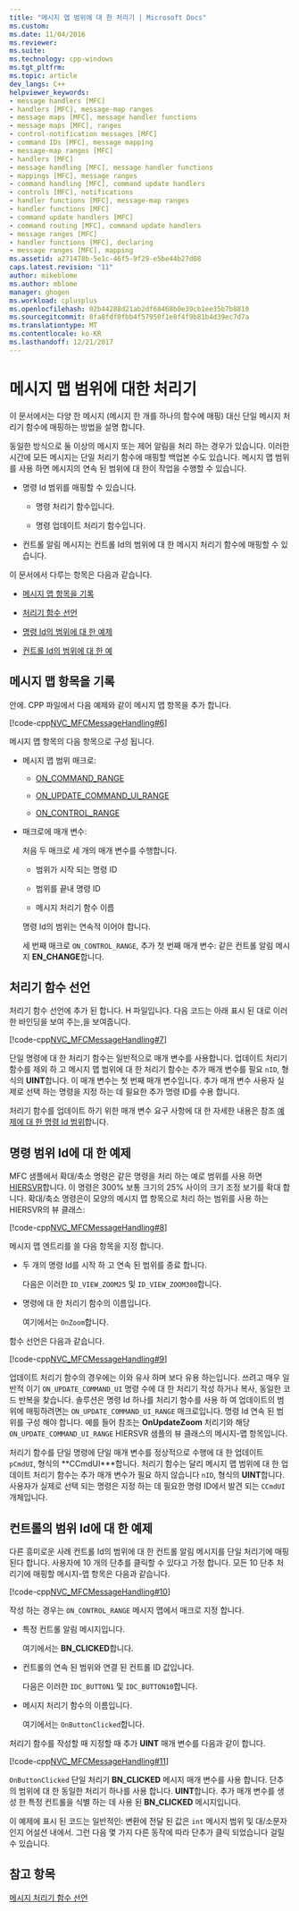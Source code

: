 ```yaml
---
title: "메시지 맵 범위에 대 한 처리기 | Microsoft Docs"
ms.custom: 
ms.date: 11/04/2016
ms.reviewer: 
ms.suite: 
ms.technology: cpp-windows
ms.tgt_pltfrm: 
ms.topic: article
dev_langs: C++
helpviewer_keywords:
- message handlers [MFC]
- handlers [MFC], message-map ranges
- message maps [MFC], message handler functions
- message maps [MFC], ranges
- control-notification messages [MFC]
- command IDs [MFC], message mapping
- message-map ranges [MFC]
- handlers [MFC]
- message handling [MFC], message handler functions
- mappings [MFC], message ranges
- command handling [MFC], command update handlers
- controls [MFC], notifications
- handler functions [MFC], message-map ranges
- handler functions [MFC]
- command update handlers [MFC]
- command routing [MFC], command update handlers
- message ranges [MFC]
- handler functions [MFC], declaring
- message ranges [MFC], mapping
ms.assetid: a271478b-5e1c-46f5-9f29-e5be44b27d08
caps.latest.revision: "11"
author: mikeblome
ms.author: mblome
manager: ghogen
ms.workload: cplusplus
ms.openlocfilehash: 02b44288d21ab2df68468b0e39cb1ee35b7b8810
ms.sourcegitcommit: 8fa8fdf0fbb4f57950f1e8f4f9b81b4d39ec7d7a
ms.translationtype: MT
ms.contentlocale: ko-KR
ms.lasthandoff: 12/21/2017
---
```

# <a name="handlers-for-message-map-ranges"></a>메시지 맵 범위에 대한 처리기
이 문서에서는 다양 한 메시지 (메시지 한 개를 하나의 함수에 매핑) 대신 단일 메시지 처리기 함수에 매핑하는 방법을 설명 합니다.  
  
 동일한 방식으로 둘 이상의 메시지 또는 제어 알림을 처리 하는 경우가 있습니다. 이러한 시간에 모든 메시지는 단일 처리기 함수에 매핑할 백업본 수도 있습니다. 메시지 맵 범위를 사용 하면 메시지의 연속 된 범위에 대 한이 작업을 수행할 수 있습니다.  
  
-   명령 Id 범위를 매핑할 수 있습니다.  
  
    -   명령 처리기 함수입니다.  
  
    -   명령 업데이트 처리기 함수입니다.  
  
-   컨트롤 알림 메시지는 컨트롤 Id의 범위에 대 한 메시지 처리기 함수에 매핑할 수 있습니다.  
  
 이 문서에서 다루는 항목은 다음과 같습니다.  
  
-   [메시지 맵 항목을 기록](#_core_writing_the_message.2d.map_entry)  
  
-   [처리기 함수 선언](#_core_declaring_the_handler_function)  
  
-   [명령 Id의 범위에 대 한 예제](#_core_example_for_a_range_of_command_ids)  
  
-   [컨트롤 Id의 범위에 대 한 예](#_core_example_for_a_range_of_control_ids)  
  
##  <a name="_core_writing_the_message.2d.map_entry"></a>메시지 맵 항목을 기록  
 안에. CPP 파일에서 다음 예제와 같이 메시지 맵 항목을 추가 합니다.  
  
 [!code-cpp[NVC_MFCMessageHandling#6](../mfc/codesnippet/cpp/handlers-for-message-map-ranges_1.cpp)]  
  
 메시지 맵 항목의 다음 항목으로 구성 됩니다.  
  
-   메시지 맵 범위 매크로:  
  
    -   [ON_COMMAND_RANGE](reference/message-map-macros-mfc.md#on_command_range)  
  
    -   [ON_UPDATE_COMMAND_UI_RANGE](reference/message-map-macros-mfc.md#on_update_command_ui_range)  
  
    -   [ON_CONTROL_RANGE](reference/message-map-macros-mfc.md#on_control_range)  
  
-   매크로에 매개 변수:  
  
     처음 두 매크로 세 개의 매개 변수를 수행합니다.  
  
    -   범위가 시작 되는 명령 ID  
  
    -   범위를 끝내 명령 ID  
  
    -   메시지 처리기 함수 이름  
  
     명령 Id의 범위는 연속적 이어야 합니다.  
  
     세 번째 매크로 `ON_CONTROL_RANGE`, 추가 첫 번째 매개 변수: 같은 컨트롤 알림 메시지 **EN_CHANGE**합니다.  
  
##  <a name="_core_declaring_the_handler_function"></a>처리기 함수 선언  
 처리기 함수 선언에 추가 된 합니다. H 파일입니다. 다음 코드는 아래 표시 된 대로 이러한 바인딩을 보여 주는,을 보여줍니다.  
  
 [!code-cpp[NVC_MFCMessageHandling#7](../mfc/codesnippet/cpp/handlers-for-message-map-ranges_2.h)]  
  
 단일 명령에 대 한 처리기 함수는 일반적으로 매개 변수를 사용합니다. 업데이트 처리기 함수를 제외 하 고 메시지 맵 범위에 대 한 처리기 함수는 추가 매개 변수를 필요 `nID`, 형식의 **UINT**합니다. 이 매개 변수는 첫 번째 매개 변수입니다. 추가 매개 변수 사용자 실제로 선택 하는 명령을 지정 하는 데 필요한 추가 명령 ID를 수용 합니다.  
  
 처리기 함수를 업데이트 하기 위한 매개 변수 요구 사항에 대 한 자세한 내용은 참조 [예제에 대 한 명령 Id 범위](#_core_example_for_a_range_of_command_ids)합니다.  
  
##  <a name="_core_example_for_a_range_of_command_ids"></a>명령 범위 Id에 대 한 예제  
 MFC 샘플에서 확대/축소 명령은 같은 명령을 처리 하는 예로 범위를 사용 하면 [HIERSVR](../visual-cpp-samples.md)합니다. 이 명령은 300% 보통 크기의 25% 사이의 크기 조정 보기를 확대 합니다. 확대/축소 명령은이 모양의 메시지 맵 항목으로 처리 하는 범위를 사용 하는 HIERSVR의 뷰 클래스:  
  
 [!code-cpp[NVC_MFCMessageHandling#8](../mfc/codesnippet/cpp/handlers-for-message-map-ranges_3.cpp)]  
  
 메시지 맵 엔트리를 쓸 다음 항목을 지정 합니다.  
  
-   두 개의 명령 Id를 시작 하 고 연속 된 범위를 종료 합니다.  
  
     다음은 이러한 `ID_VIEW_ZOOM25` 및 `ID_VIEW_ZOOM300`합니다.  
  
-   명령에 대 한 처리기 함수의 이름입니다.  
  
     여기에서는 `OnZoom`합니다.  
  
 함수 선언은 다음과 같습니다.  
  
 [!code-cpp[NVC_MFCMessageHandling#9](../mfc/codesnippet/cpp/handlers-for-message-map-ranges_4.h)]  
  
 업데이트 처리기 함수의 경우에는 이와 유사 하며 보다 유용 하는입니다. 쓰려고 매우 일반적 이기 `ON_UPDATE_COMMAND_UI` 명령 수에 대 한 처리기 작성 하거나 복사, 동일한 코드 반복을 찾습니다. 솔루션은 명령 Id 하나를 처리기 함수를 사용 하 여 업데이트의 범위에 매핑하려면는 `ON_UPDATE_COMMAND_UI_RANGE` 매크로입니다. 명령 Id 연속 된 범위를 구성 해야 합니다. 예를 들어 참조는 **OnUpdateZoom** 처리기와 해당 `ON_UPDATE_COMMAND_UI_RANGE` HIERSVR 샘플의 뷰 클래스의 메시지-맵 항목입니다.  
  
 처리기 함수를 단일 명령에 단일 매개 변수를 정상적으로 수행에 대 한 업데이트 `pCmdUI`, 형식의 **CCmdUI\***합니다. 처리기 함수는 달리 메시지 맵 범위에 대 한 업데이트 처리기 함수는 추가 매개 변수가 필요 하지 않습니다 `nID`, 형식의 **UINT**합니다. 사용자가 실제로 선택 되는 명령은 지정 하는 데 필요한 명령 ID에서 발견 되는 `CCmdUI` 개체입니다.  
  
##  <a name="_core_example_for_a_range_of_control_ids"></a>컨트롤의 범위 Id에 대 한 예제  
 다른 흥미로운 사례 컨트롤 Id의 범위에 대 한 컨트롤 알림 메시지를 단일 처리기에 매핑된다 합니다. 사용자에 10 개의 단추를 클릭할 수 있다고 가정 합니다. 모든 10 단추 처리기에 매핑할 메시지-맵 항목은 다음과 같습니다.  
  
 [!code-cpp[NVC_MFCMessageHandling#10](../mfc/codesnippet/cpp/handlers-for-message-map-ranges_5.cpp)]  
  
 작성 하는 경우는 `ON_CONTROL_RANGE` 메시지 맵에서 매크로 지정 합니다.  
  
-   특정 컨트롤 알림 메시지입니다.  
  
     여기에서는 **BN_CLICKED**합니다.  
  
-   컨트롤의 연속 된 범위와 연결 된 컨트롤 ID 값입니다.  
  
     다음은 이러한 `IDC_BUTTON1` 및 `IDC_BUTTON10`합니다.  
  
-   메시지 처리기 함수의 이름입니다.  
  
     여기에서는 `OnButtonClicked`합니다.  
  
 처리기 함수를 작성할 때 지정할 때 추가 **UINT** 매개 변수를 다음과 같이 합니다.  
  
 [!code-cpp[NVC_MFCMessageHandling#11](../mfc/codesnippet/cpp/handlers-for-message-map-ranges_6.cpp)]  
  
 `OnButtonClicked` 단일 처리기 **BN_CLICKED** 메시지 매개 변수를 사용 합니다. 단추의 범위에 대 한 동일한 처리기 하나를 사용 합니다. **UINT**합니다. 추가 매개 변수를 생성 한 특정 컨트롤을 식별 하는 데 사용 된 **BN_CLICKED** 메시지입니다.  
  
 이 예제에 표시 된 코드는 일반적인: 변환에 전달 된 값은 `int` 메시지 범위 및 대/소문자 인지 어설션 내에서. 그런 다음 몇 가지 다른 동작에 따라 단추가 클릭 되었습니다 걸릴 수 있습니다.  
  
## <a name="see-also"></a>참고 항목  
 [메시지 처리기 함수 선언](../mfc/declaring-message-handler-functions.md)
